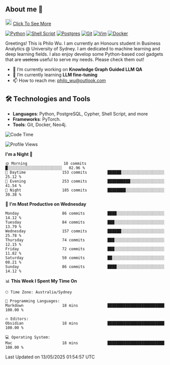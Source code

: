 ## About me 🤗

<a href="#"><img src="https://media.giphy.com/media/hvRJCLFzcasrR4ia7z/giphy.gif" width="20px" height="20px"></a> [Click To See More](https://codeboyphilo.github.io)

[![Python](https://img.shields.io/badge/python-3670A0?style=for-the-badge&logo=python&logoColor=ffdd54)](#)
[![Shell Script](https://img.shields.io/badge/shell_script-%23121011.svg?style=for-the-badge&logo=gnu-bash&logoColor=white)](#)
[![Postgres](https://img.shields.io/badge/postgres-%23316192.svg?style=for-the-badge&logo=postgresql&logoColor=white)](#)
[![Git](https://img.shields.io/badge/git-%23F05033.svg?style=for-the-badge&logo=git&logoColor=white)](#)
[![Vim](https://img.shields.io/badge/VIM-%2311AB00.svg?style=for-the-badge&logo=vim&logoColor=white)](#)
[![Docker](https://img.shields.io/badge/docker-%230db7ed.svg?style=for-the-badge&logo=docker&logoColor=white)](#)

Greetings! This is Philo Wu. I am currently an Honours student in Business Analytics \@ University of Sydney. I am dedicated to machine learning and deep learning fields. I also enjoy develop some Python-based cool gadgets that are ~~useless~~ useful to serve my needs. Please check them out!

- 🔭 I’m currently working on **Knowledge Graph Guided LLM QA**
- 🌱 I’m currently learning **LLM fine-tuning**
- 📫 How to reach me: philo_wu@outlook.com

## 🛠 Technologies and Tools
- **Languages**: Python, PostgreSQL, Cypher, Shell Script, and more
- **Frameworks**: PyTorch.
- **Tools**: Git, Docker, Neo4j.

<!--START_SECTION:waka-->
![Code Time](http://img.shields.io/badge/Code%20Time-750%20hrs%2021%20mins-blue)

![Profile Views](http://img.shields.io/badge/Profile%20Views-0-blue)

**I'm a Night 🦉** 

```text
🌞 Morning                18 commits          █░░░░░░░░░░░░░░░░░░░░░░░░   02.96 % 
🌆 Daytime                153 commits         ██████░░░░░░░░░░░░░░░░░░░   25.12 % 
🌃 Evening                253 commits         ██████████░░░░░░░░░░░░░░░   41.54 % 
🌙 Night                  185 commits         ████████░░░░░░░░░░░░░░░░░   30.38 % 
```
📅 **I'm Most Productive on Wednesday** 

```text
Monday                   86 commits          ████░░░░░░░░░░░░░░░░░░░░░   14.12 % 
Tuesday                  84 commits          ███░░░░░░░░░░░░░░░░░░░░░░   13.79 % 
Wednesday                157 commits         ██████░░░░░░░░░░░░░░░░░░░   25.78 % 
Thursday                 74 commits          ███░░░░░░░░░░░░░░░░░░░░░░   12.15 % 
Friday                   72 commits          ███░░░░░░░░░░░░░░░░░░░░░░   11.82 % 
Saturday                 50 commits          ██░░░░░░░░░░░░░░░░░░░░░░░   08.21 % 
Sunday                   86 commits          ████░░░░░░░░░░░░░░░░░░░░░   14.12 % 
```


📊 **This Week I Spent My Time On** 

```text
🕑︎ Time Zone: Australia/Sydney

💬 Programming Languages: 
Markdown                 18 mins             █████████████████████████   100.00 % 

🔥 Editors: 
Obsidian                 18 mins             █████████████████████████   100.00 % 

💻 Operating System: 
Mac                      18 mins             █████████████████████████   100.00 % 
```


 Last Updated on 13/05/2025 01:54:57 UTC
<!--END_SECTION:waka-->
